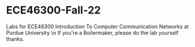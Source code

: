 # ECE46300-Fall-22
Labs for ECE46300 Introduction To Computer Communication Networks at Purdue University
\n If you're a Boilermaker, please do the lab yourself thanks.
